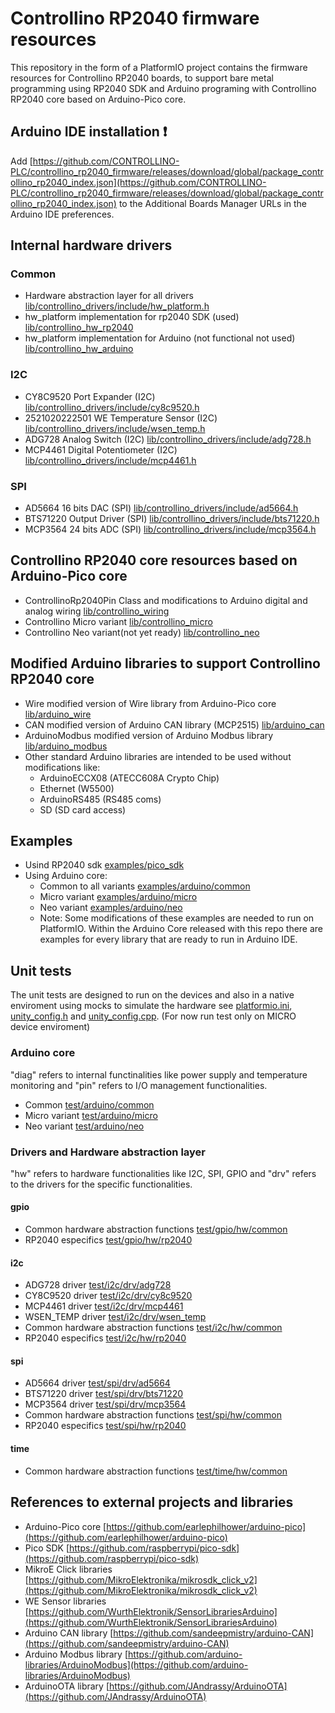 # Controllino RP2040 firmware resources

This repository in the form of a PlatformIO project contains the firmware resources for Controllino RP2040 boards, to support bare metal programming using RP2040 SDK and Arduino programing with Controllino RP2040 core based on Arduino-Pico core.

## Arduino IDE installation ❗

Add [https://github.com/CONTROLLINO-PLC/controllino_rp2040_firmware/releases/download/global/package_controllino_rp2040_index.json](https://github.com/CONTROLLINO-PLC/controllino_rp2040_firmware/releases/download/global/package_controllino_rp2040_index.json) to the Additional Boards Manager URLs in the Arduino IDE preferences.

## Internal hardware drivers

### Common

- Hardware abstraction layer for all drivers [lib/controllino_drivers/include/hw_platform.h](lib/controllino_drivers/include/hw_platform.h)
- hw_platform implementation for rp2040 SDK (used) [lib/controllino_hw_rp2040](lib/controllino_hw_rp2040)
- hw_platform implementation for Arduino (not functional not used) [lib/controllino_hw_arduino](lib/controllino_hw_arduino)

### I2C

- CY8C9520 Port Expander (I2C) [lib/controllino_drivers/include/cy8c9520.h](lib/controllino_drivers/include/cy8c9520.h)
- 2521020222501 WE Temperature Sensor (I2C) [lib/controllino_drivers/include/wsen_temp.h](lib/controllino_drivers/include/wsen_temp.h)
- ADG728 Analog Switch (I2C) [lib/controllino_drivers/include/adg728.h](lib/controllino_drivers/include/adg728.h)
- MCP4461 Digital Potentiometer (I2C) [lib/controllino_drivers/include/mcp4461.h](lib/controllino_drivers/include/mcp4461.h)

### SPI

- AD5664 16 bits DAC (SPI) [lib/controllino_drivers/include/ad5664.h](lib/controllino_drivers/include/ad5664.h)
- BTS71220 Output Driver (SPI) [lib/controllino_drivers/include/bts71220.h](lib/controllino_drivers/include/bts71220.h)
- MCP3564 24 bits ADC (SPI) [lib/controllino_drivers/include/mcp3564.h](lib/controllino_drivers/include/mcp3564.h)

## Controllino RP2040 core resources based on Arduino-Pico core

- ControllinoRp2040Pin Class and modifications to Arduino digital and analog wiring [lib/controllino_wiring](lib/controllino_wiring)
- Controllino Micro variant [lib/controllino_micro](lib/controllino_micro)
- Controllino Neo variant(not yet ready) [lib/controllino_neo](lib/controllino_neo)

## Modified Arduino libraries to support Controllino RP2040 core

- Wire modified version of Wire library from Arduino-Pico core [lib/arduino_wire](lib/ArduinoWire)
- CAN modified version of Arduino CAN library (MCP2515) [lib/arduino_can](lib/arduino_can)
- ArduinoModbus modified version of Arduino Modbus library [lib/arduino_modbus](lib/arduino_modbus)
- Other standard Arduino libraries are intended to be used without modifications like:
  - ArduinoECCX08 (ATECC608A Crypto Chip)
  - Ethernet (W5500)
  - ArduinoRS485 (RS485 coms)
  - SD (SD card access)

## Examples

- Usind RP2040 sdk [examples/pico_sdk](examples/pico_sdk)
- Using Arduino core:
  - Common to all variants [examples/arduino/common](examples/arduino/common)
  - Micro variant [examples/arduino/micro](examples/arduino/micro)
  - Neo variant [examples/arduino/neo](examples/arduino/neo)
  - Note: Some modifications of these examples are needed to run on PlatformIO. Within the Arduino Core released with this repo there are examples for every library that are ready to run in Arduino IDE.

## Unit tests

The unit tests are designed to run on the devices and also in a native enviroment using mocks to simulate the hardware see [platformio.ini](platformio.ini), [unity_config.h](test/unity_config.h) and [unity_config.cpp](test/unity_config.cpp). (For now run test only on MICRO device enviroment)

### Arduino core

"diag" refers to internal functinalities like power supply and temperature monitoring and "pin" refers to I/O management functionalities.

- Common [test/arduino/common](test/arduino/common)
- Micro variant [test/arduino/micro](test/arduino/micro)
- Neo variant [test/arduino/neo](test/arduino/neo)

### Drivers and Hardware abstraction layer

"hw" refers to hardware functionalities like I2C, SPI, GPIO and "drv" refers to the drivers for the specific functionalities.

#### gpio

- Common hardware abstraction functions [test/gpio/hw/common](test/gpio/hw/common)
- RP2040 especifics [test/gpio/hw/rp2040](test/gpio/hw/rp2040)

#### i2c

- ADG728 driver [test/i2c/drv/adg728](test/i2c/drv/adg728)
- CY8C9520 driver [test/i2c/drv/cy8c9520](test/i2c/drv/cy8c9520)
- MCP4461 driver [test/i2c/drv/mcp4461](test/i2c/drv/mcp4461)
- WSEN_TEMP driver [test/i2c/drv/wsen_temp](test/i2c/drv/wsen_temp)
- Common hardware abstraction functions [test/i2c/hw/common](test/i2c/hw/common)
- RP2040 especifics [test/i2c/hw/rp2040](test/i2c/hw/rp2040)

#### spi

- AD5664 driver [test/spi/drv/ad5664](test/spi/drv/ad5664)
- BTS71220 driver [test/spi/drv/bts71220](test/spi/drv/bts71220)
- MCP3564 driver [test/spi/drv/mcp3564](test/spi/drv/mcp3564)
- Common hardware abstraction functions [test/spi/hw/common](test/spi/hw/common)
- RP2040 especifics [test/spi/hw/rp2040](test/spi/hw/rp2040)

#### time

- Common hardware abstraction functions [test/time/hw/common](test/time/hw/common)

## References to external projects and libraries

- Arduino-Pico core [https://github.com/earlephilhower/arduino-pico](https://github.com/earlephilhower/arduino-pico)
- Pico SDK [https://github.com/raspberrypi/pico-sdk](https://github.com/raspberrypi/pico-sdk)
- MikroE Click libraries [https://github.com/MikroElektronika/mikrosdk_click_v2](https://github.com/MikroElektronika/mikrosdk_click_v2)
- WE Sensor libraries [https://github.com/WurthElektronik/SensorLibrariesArduino](https://github.com/WurthElektronik/SensorLibrariesArduino)
- Arduino CAN library [https://github.com/sandeepmistry/arduino-CAN](https://github.com/sandeepmistry/arduino-CAN)
- Arduino Modbus library [https://github.com/arduino-libraries/ArduinoModbus](https://github.com/arduino-libraries/ArduinoModbus)
- ArduinoOTA library [https://github.com/JAndrassy/ArduinoOTA](https://github.com/JAndrassy/ArduinoOTA)
